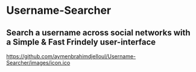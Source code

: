 # Username-Searcher

## Search a username across social networks with a Simple & Fast Frindely user-interface

https://github.com/aymenbrahimdjelloul/Username-Searcher/images/icon.ico